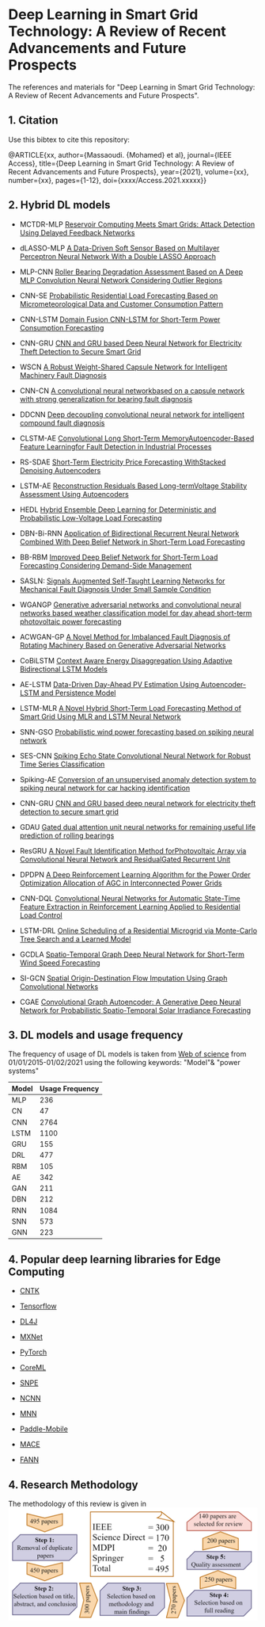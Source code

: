 # Deep Learning in Smart Grid Technology: A Review of Recent Advancements and Future Prospects
The references and materials for "Deep Learning in Smart Grid Technology: A Review of Recent Advancements and Future Prospects".

## 1. Citation
Use this bibtex to cite this repository:

@ARTICLE{xx,
  author={Massaoudi. {Mohamed} et al},
  journal={IEEE Access}, 
  title={Deep Learning in Smart Grid Technology: A Review of Recent Advancements and Future Prospects}, 
  year={2021},
  volume={xx},
  number={xx},
  pages={1-12},
  doi={xxxx/Access.2021.xxxxx}}
  
  ## 2. Hybrid DL models
  
- MCTDR-MLP	[Reservoir Computing Meets Smart Grids: Attack Detection Using Delayed Feedback Networks](https://ieeexplore.ieee.org/search/searchresult.jsp?newsearch=true&queryText=Reservoir%20Computing%20Meets%20Smart%20Grids:%20Attack%20Detection%20Using%20Delayed%20Feedback%20Networks)

- dLASSO-MLP	[A Data-Driven Soft Sensor Based on Multilayer Perceptron Neural Network With a Double LASSO Approach](https://ieeexplore.ieee.org/search/searchresult.jsp?newsearch=true&queryText=A%20Data-Driven%20Soft%20Sensor%20Based%20on%20Multilayer%20Perceptron%20Neural%20Network%20With%20a%20Double%20LASSO%20Approach)

- MLP-CNN	[Roller Bearing Degradation Assessment Based on A Deep MLP Convolution Neural Network Considering Outlier Regions](https://ieeexplore.ieee.org/search/searchresult.jsp?newsearch=true&queryText=Roller%20Bearing%20Degradation%20Assessment%20Based%20on%20A%20Deep%20MLP%20Convolution%20Neural%20Network%20Considering%20Outlier%20Regions)

- CNN-SE	[Probabilistic Residential Load Forecasting Based on Micrometeorological Data and Customer Consumption Pattern](https://ieeexplore.ieee.org/search/searchresult.jsp?newsearch=true&queryText=Probabilistic%20Residential%20Load%20Forecasting%20Based%20on%20Micrometeorological%20Data%20and%20Customer%20Consumption%20Pattern)

- CNN-LSTM	[Domain Fusion CNN-LSTM for Short-Term Power Consumption Forecasting](https://ieeexplore.ieee.org/search/searchresult.jsp?newsearch=true&queryText=Domain%20Fusion%20CNN-LSTM%20for%20Short-Term%20Power%20Consumption%C2%A0Forecasting)

- CNN-GRU	[CNN and GRU based Deep Neural Network for Electricity Theft Detection to Secure Smart Grid](https://ieeexplore.ieee.org/search/searchresult.jsp?newsearch=true&queryText=CNN%C2%A0and%20GRU%20based%20Deep%20Neural%20Network%20for%20Electricity%20Theft%20Detection%20to%20Secure%C2%A0Smart%C2%A0Grid)

- WSCN	[A Robust Weight-Shared Capsule Network for Intelligent Machinery Fault Diagnosis](https://ieeexplore.ieee.org/search/searchresult.jsp?newsearch=true&queryText=A%20Robust%20Weight-Shared%20Capsule%20Network%20for%20Intelligent%20Machinery%20Fault%20Diagnosis)

- CNN-CN	[A convolutional neural networkbased on a capsule network with strong generalization for bearing fault diagnosis](https://www.sciencedirect.com/science/article/pii/S0925231218311238)

- DDCNN	[Deep decoupling convolutional neural network for intelligent compound fault diagnosis](https://ieeexplore.ieee.org/abstract/document/8573572)

- CLSTM-AE	[Convolutional Long Short-Term MemoryAutoencoder-Based Feature Learningfor Fault Detection in Industrial Processes](https://ieeexplore.ieee.org/abstract/document/9269464)

- RS-SDAE	[Short-Term Electricity Price Forecasting WithStacked Denoising Autoencoders](https://ieeexplore.ieee.org/abstract/document/7744689)

- LSTM-AE	[Reconstruction Residuals Based Long-termVoltage Stability Assessment Using Autoencoders](https://ieeexplore.ieee.org/abstract/document/9275597/)

- HEDL	[Hybrid Ensemble Deep Learning for Deterministic and Probabilistic Low-Voltage Load Forecasting](https://ieeexplore.ieee.org/abstract/document/8863951)

- DBN-Bi-RNN	[Application of Bidirectional Recurrent Neural Network Combined With Deep Belief Network in Short-Term Load Forecasting](https://ieeexplore.ieee.org/abstract/document/8890630)

- BB-RBM	[Improved Deep Belief Network for Short-Term Load Forecasting Considering Demand-Side Management](https://ieeexplore.ieee.org/abstract/document/8854896)

- SASLN: [Signals Augmented Self-Taught Learning Networks for Mechanical Fault Diagnosis Under Small Sample Condition](https://ieeexplore.ieee.org/abstract/document/9285302)

- WGANGP	[Generative adversarial networks and convolutional neural networks based weather classification model for day ahead short-term photovoltaic power forecasting](https://www.sciencedirect.com/science/article/pii/S0196890418313268)

- ACWGAN-GP	[A Novel Method for Imbalanced Fault Diagnosis of Rotating Machinery Based on Generative Adversarial Networks](https://ieeexplore.ieee.org/abstract/document/9144241)

- CoBiLSTM	[Context Aware Energy Disaggregation Using Adaptive Bidirectional LSTM Models](https://ieeexplore.ieee.org/abstract/document/9000638)

- AE-LSTM	[Data-Driven Day-Ahead PV Estimation Using Autoencoder-LSTM and Persistence Model](https://ieeexplore.ieee.org/abstract/document/9204406)

- LSTM-MLR	[A Novel Hybrid Short-Term Load Forecasting Method of Smart Grid Using MLR and LSTM Neural Network](https://ieeexplore.ieee.org/abstract/document/9109705)

- SNN-GSO	[Probabilistic wind power forecasting based on spiking neural network](https://www.sciencedirect.com/science/article/pii/S0360544220301791)

- SES-CNN	[Spiking Echo State Convolutional Neural Network for Robust Time Series Classification](https://ieeexplore.ieee.org/abstract/document/8580574)

- Spiking-AE	[Conversion of an unsupervised anomaly detection system to spiking neural network for car hacking identification](https://ieeexplore.ieee.org/abstract/document/9291232)

- CNN-GRU	[CNN and GRU based deep neural network for electricity theft detection to secure smart grid](https://ieeexplore.ieee.org/abstract/document/9148314)

- GDAU	[Gated dual attention unit neural networks for remaining useful life prediction of rolling bearings](https://ieeexplore.ieee.org/abstract/document/9106827)

- ResGRU	[A Novel Fault Identification Method forPhotovoltaic Array via Convolutional Neural Network and ResidualGated Recurrent Unit](https://ieeexplore.ieee.org/abstract/document/9180283)

- DPDPN	[A Deep Reinforcement Learning Algorithm for the Power Order Optimization Allocation of AGC in Interconnected Power Grids](https://ieeexplore.ieee.org/abstract/document/9056999)

- CNN-DQL	[Convolutional Neural Networks for Automatic State-Time Feature Extraction in Reinforcement Learning Applied to Residential Load Control](https://ieeexplore.ieee.org/abstract/document/7745941)

- LSTM-DRL	[Online Scheduling of a Residential Microgrid via Monte-Carlo Tree Search and a Learned Model](https://ieeexplore.ieee.org/abstract/document/9245590)

- GCDLA	[Spatio-Temporal Graph Deep Neural Network for Short-Term Wind Speed Forecasting](https://ieeexplore.ieee.org/abstract/document/8371625)

- SI-GCN	[Spatial Origin-Destination Flow Imputation Using Graph Convolutional Networks](https://ieeexplore.ieee.org/abstract/document/9130943)

- CGAE	[Convolutional Graph Autoencoder: A Generative Deep Neural Network for Probabilistic Spatio-Temporal Solar Irradiance Forecasting](https://ieeexplore.ieee.org/abstract/document/8663347)


## 3. DL models and usage frequency
The frequency of usage of DL models is taken from [Web of science](https://apps.webofknowledge.com/WOS_GeneralSearch_input.do?product=WOS&search_mode=GeneralSearch&SID=C1vyxQ2WRo91BDsgaqd&preferencesSaved=) from 01/01/2015-01/02/2021 using the following keywords: "Model"&
"power systems"
  
| Model     | Usage Frequency|			
| ---      | ---       |			
| 	MLP	| 	236	| 
| 	CN	| 	47	| 
| 	CNN	| 	2764	| 
| 	LSTM	| 	1100	| 
| 	GRU	| 	155	| 
| 	DRL	| 	477	| 
| 	RBM	| 	105	| 
| 	AE	| 	342	| 
| 	GAN	| 	211	| 
| 	DBN	| 	212	| 
| 	RNN	| 	1084	| 
| 	SNN	| 	573	| 
| 	GNN	| 	223	| 
## 4. Popular deep learning libraries for Edge Computing
- [CNTK](https://github.com/microsoft/CNTK)

- [Tensorflow](https://www.usenix.org/conference/osdi16/technical-sessions/presentation/abadi)

- [DL4J](https://deeplearning4j.org/)

- [MXNet](https://arxiv.org/abs/1512.01274)

- [PyTorch](https://github.com/pytorch/)

- [CoreML](https://developer.apple.com/documentation/coreml)

- [SNPE](https://developer.qualcomm.com/)

- [NCNN](https://github.com/Tencent/ncnn)

- [MNN](https://github.com/alibaba/MNN)

- [Paddle-Mobile](https://github.com/PaddlePaddle/)

- [MACE](https://github.com/PaddlePaddle/Paddle-Lite)

- [FANN](https://ieeexplore.ieee.org/document/9016202)

## 4. Research Methodology
The methodology of this review is given in 
![Alt text](https://github.com/Mohamedmassaoudi/DL-in-SG/blob/main/Methodology.png)
